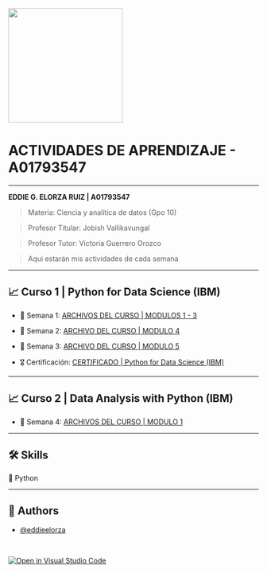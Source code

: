 <img src="https://static.wikia.nocookie.net/tecdemonterrey/images/1/1b/Logo_Tec_azul.png/revision/latest?cb=20190219041656&path-prefix=es" width="230" bg-color="FFFFFF" />

# ACTIVIDADES DE APRENDIZAJE - A01793547
----
**EDDIE G. ELORZA RUIZ | A01793547**

>Materia: Ciencia y analítica de datos (Gpo 10)

>Profesor Titular: Jobish Vallikavungal

>Profesor Tutor: Victoria Guerrero Orozco

 > Aqui estarán mis actividades de cada semana

----

## 📈 Curso 1 | Python for Data Science (IBM)

* 📁 Semana 1:
[ARCHIVOS DEL CURSO | MODULOS 1 - 3](https://github.com/PosgradoMNA/actividades-de-aprendizaje-eddieelorza/tree/main/IBM-Python-for-Data-Science)

* 📁 Semana 2:
[ARCHIVO DEL CURSO | MODULO 4](https://github.com/PosgradoMNA/actividades-de-aprendizaje-eddieelorza/blob/main/IBM-Python-for-Data-Science/modulo_4.ipynb)
* 📁 Semana 3:
[ARCHIVO DEL CURSO | MODULO 5](https://colab.research.google.com/github/PosgradoMNA/actividades-de-aprendizaje-eddieelorza/blob/main/modulo_5.ipynb)
* 🎖 Certificación:
[CERTIFICADO | Python for Data Science (IBM)](https://github.com/PosgradoMNA/actividades-de-aprendizaje-eddieelorza/blob/main/Certificaciones/certificado.png?raw=true)


----

## 📈 Curso 2 | Data Analysis with Python (IBM)
* 📁 Semana 4:
[ARCHIVOS DEL CURSO | MODULO 1](https://github.com/PosgradoMNA/actividades-de-aprendizaje-eddieelorza/tree/main/IBM-Python-for-Data-Science)

----

## 🛠 Skills
🐍 Python

----

## 👤 Authors

- [@eddieelorza](https://github.com/eddieelorza)

<br>

 [![Open in Visual Studio Code](https://classroom.github.com/assets/open-in-vscode-c66648af7eb3fe8bc4f294546bfd86ef473780cde1dea487d3c4ff354943c9ae.svg)](https://classroom.github.com/online_ide?assignment_repo_id=8478736&assignment_repo_type=AssignmentRepo)
